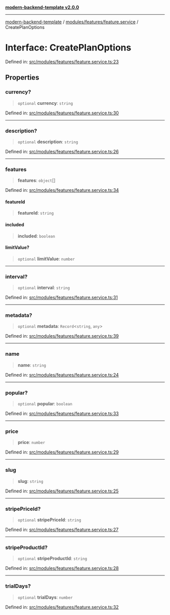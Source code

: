 [**modern-backend-template v2.0.0**](../../../../README.md)

***

[modern-backend-template](../../../../modules.md) / [modules/features/feature.service](../README.md) / CreatePlanOptions

# Interface: CreatePlanOptions

Defined in: [src/modules/features/feature.service.ts:23](https://github.com/maemreyo/saas-4cus-nodejs/blob/2a5b3f3aa11335dfa561e80e1feabb8e6084261e/src/modules/features/feature.service.ts#L23)

## Properties

### currency?

> `optional` **currency**: `string`

Defined in: [src/modules/features/feature.service.ts:30](https://github.com/maemreyo/saas-4cus-nodejs/blob/2a5b3f3aa11335dfa561e80e1feabb8e6084261e/src/modules/features/feature.service.ts#L30)

***

### description?

> `optional` **description**: `string`

Defined in: [src/modules/features/feature.service.ts:26](https://github.com/maemreyo/saas-4cus-nodejs/blob/2a5b3f3aa11335dfa561e80e1feabb8e6084261e/src/modules/features/feature.service.ts#L26)

***

### features

> **features**: `object`[]

Defined in: [src/modules/features/feature.service.ts:34](https://github.com/maemreyo/saas-4cus-nodejs/blob/2a5b3f3aa11335dfa561e80e1feabb8e6084261e/src/modules/features/feature.service.ts#L34)

#### featureId

> **featureId**: `string`

#### included

> **included**: `boolean`

#### limitValue?

> `optional` **limitValue**: `number`

***

### interval?

> `optional` **interval**: `string`

Defined in: [src/modules/features/feature.service.ts:31](https://github.com/maemreyo/saas-4cus-nodejs/blob/2a5b3f3aa11335dfa561e80e1feabb8e6084261e/src/modules/features/feature.service.ts#L31)

***

### metadata?

> `optional` **metadata**: `Record`\<`string`, `any`\>

Defined in: [src/modules/features/feature.service.ts:39](https://github.com/maemreyo/saas-4cus-nodejs/blob/2a5b3f3aa11335dfa561e80e1feabb8e6084261e/src/modules/features/feature.service.ts#L39)

***

### name

> **name**: `string`

Defined in: [src/modules/features/feature.service.ts:24](https://github.com/maemreyo/saas-4cus-nodejs/blob/2a5b3f3aa11335dfa561e80e1feabb8e6084261e/src/modules/features/feature.service.ts#L24)

***

### popular?

> `optional` **popular**: `boolean`

Defined in: [src/modules/features/feature.service.ts:33](https://github.com/maemreyo/saas-4cus-nodejs/blob/2a5b3f3aa11335dfa561e80e1feabb8e6084261e/src/modules/features/feature.service.ts#L33)

***

### price

> **price**: `number`

Defined in: [src/modules/features/feature.service.ts:29](https://github.com/maemreyo/saas-4cus-nodejs/blob/2a5b3f3aa11335dfa561e80e1feabb8e6084261e/src/modules/features/feature.service.ts#L29)

***

### slug

> **slug**: `string`

Defined in: [src/modules/features/feature.service.ts:25](https://github.com/maemreyo/saas-4cus-nodejs/blob/2a5b3f3aa11335dfa561e80e1feabb8e6084261e/src/modules/features/feature.service.ts#L25)

***

### stripePriceId?

> `optional` **stripePriceId**: `string`

Defined in: [src/modules/features/feature.service.ts:27](https://github.com/maemreyo/saas-4cus-nodejs/blob/2a5b3f3aa11335dfa561e80e1feabb8e6084261e/src/modules/features/feature.service.ts#L27)

***

### stripeProductId?

> `optional` **stripeProductId**: `string`

Defined in: [src/modules/features/feature.service.ts:28](https://github.com/maemreyo/saas-4cus-nodejs/blob/2a5b3f3aa11335dfa561e80e1feabb8e6084261e/src/modules/features/feature.service.ts#L28)

***

### trialDays?

> `optional` **trialDays**: `number`

Defined in: [src/modules/features/feature.service.ts:32](https://github.com/maemreyo/saas-4cus-nodejs/blob/2a5b3f3aa11335dfa561e80e1feabb8e6084261e/src/modules/features/feature.service.ts#L32)
